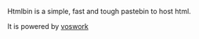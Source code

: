 Htmlbin is a simple, fast and tough pastebin to host html.

It is powered by [voswork](http://voswork.googlecode.com/)